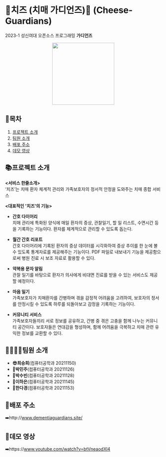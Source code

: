 # 🧀치즈 (치매 가디언즈)🧀 (Cheese-Guardians)
2023-1 성신여대 오픈소스 프로그래밍 <b>가디언즈</b>
<p align="center">
  <img src="https://user-images.githubusercontent.com/80445246/245830427-cdd7d976-233b-4f13-bf4c-a9599c9999d8.png" style="width:200px; height:200px">
 </p>

## 📖목차
1. [프로젝트 소개](#프로젝트-소개)
2. [팀원 소개](#팀원-소개)
3. [배포 주소](#배포-주소)
4. [데모 영상](#데모-영상)



## 📚프로젝트 소개
<b><서비스 한줄소개></b> <br>
 ‘치즈’는 치매 환자 체계적 관리와 가족보호자의 정서적 안정을 도와주는 치매 종합 서비스

<b><대표적인 '치즈'의 기능></b> <br>
- <b>간호 다이어리</b> <br> 
  치매 관리에 특화된 양식에 매일 환자의 증상, 관찰일기, 할 일 리스트, 수면시간 등을 기록하는 기능이다. 환자를 체계적으로 관리할 수 있도록 돕는다.

- <b>월간 간호 리포트</b> <br>
  간호 다이어리에 기록된 환자의 증상 데이터를 시각화하여 증상 추이를 한 눈에  볼 수 있도록  통계자료를 제공해주는 기능이다. PDF 파일로 내보내기 기능을 제공함으로써 병원 진료 시 보조 자료로 활용할 수 있다.

- <b>약복용 문자 알림</b> <br>
관찰 일기를 바탕으로 환자가 의사에게 비대면 진료를 받을 수 있는 서비스도 제공할 예정이다.

- <b>마음 일기</b> <br>
가족보호자가 치매환자를 간병하며 겪을 감정적 어려움을 고려하여, 보호자의 정서를 안정시킬 수 있도록 하루를 되돌아보고 감정을 기록하는 기능이다.

- <b>커뮤니티 서비스</b> <br>
 가족보호자들끼리 서로 정보를 공유하고, 간병 중 겪은 고충을 함께 나누는 커뮤니티 공간이다. 보호자들은 연대감을 형성하며, 함께 어려움을 극복하고 치매 관련 유익한 정보를 교환할 수 있다. 

## 👨‍👩‍👧‍👦팀원 소개
- <b>😎최승희</b>(컴퓨터공학과 20211150) <br>
- <b>🫡박민주</b>(컴퓨터공학과 20211126) <br>
- <b>🫡박수빈</b>(컴퓨터공학과 20211128)  <br>
- <b>🫡이하은</b>(컴퓨터공학과 20211145) <br>
- <b>🫡한다경</b>(컴퓨터공학과 20211153)  <br>
  

## 🔎배포 주소
➡️http://www.dementiaguardians.site/
  
## 🔗데모 영상
➡️https://www.youtube.com/watch?v=btVneaodXl4


  
